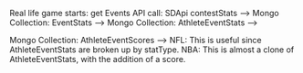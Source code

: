 Real life game starts: 
get Events
API call: SDApi contestStats -->
Mongo Collection: EventStats -->
Mongo Collection: AthleteEventStats -->

Mongo Collection: AthleteEventScores --> 
  NFL: This is useful since AthleteEventStats are broken up by statType. 
  NBA: This is almost a clone of AthleteEventStats, with the addition of a score.